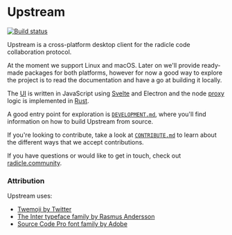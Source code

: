 # Upstream
[![Build status][ba]][st]

Upstream is a cross-platform desktop client for the radicle code collaboration
protocol.

At the moment we support Linux and macOS. Later on we'll provide ready-made
packages for both platforms, however for now a good way to explore the project
is to read the documentation and have a go at building it locally.

The [UI][ui] is written in JavaScript using [Svelte][sv] and Electron and the
node [proxy][pr] logic is implemented in [Rust][ru].

A good entry point for exploration is [`DEVELOPMENT.md`][de], where you'll find
information on how to build Upstream from source.

If you're looking to contribute, take a look at [`CONTRIBUTE.md`][co] to learn
about the different ways that we accept contributions.

If you have questions or would like to get in touch, check out
[radicle.community][rc].


### Attribution

Upstream uses:
  - [Twemoji by Twitter][tw]
  - [The Inter typeface family by Rasmus Andersson][ra]
  - [Source Code Pro font family by Adobe][so]


[ba]: https://badge.buildkite.com/4fb43c6b471ab7cc26509eae235b0e4bbbaace11cc1848eae6.svg?branch=master
[de]: DEVELOPMENT.md
[co]: CONTRIBUTE.md
[pr]: proxy
[ra]: https://rsms.me/inter
[rc]: https://radicle.community
[ru]: https://www.rust-lang.org
[st]: https://buildkite.com/monadic/radicle-upstream
[so]: https://adobe-fonts.github.io/source-code-pro
[sv]: https://svelte.dev
[tw]: https://twemoji.twitter.com
[ui]: ui
